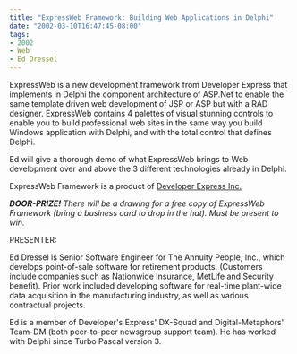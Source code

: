 ```yaml
---
title: "ExpressWeb Framework: Building Web Applications in Delphi"
date: "2002-03-10T16:47:45-08:00"
tags:
- 2002
- Web
- Ed Dressel
---
```


ExpressWeb is a new development framework from Developer Express that implements in Delphi the component architecture of ASP.Net to enable the same template driven web development of JSP or ASP but with a RAD designer.  ExpressWeb contains 4 palettes of visual stunning controls to enable you to build professional web sites in the same way you build Windows application with Delphi, and with the total control that defines Delphi.

Ed will give a thorough demo of what ExpressWeb brings to Web development over and above the 3 different technologies already in Delphi.

ExpressWeb Framework is a product of [Developer Express Inc.](http://devexpress.com)

***DOOR-PRIZE!** There will be a drawing for a free copy of ExpressWeb Framework (bring a business card to drop in the hat).  Must be present to win.*

PRESENTER:

Ed Dressel is Senior Software Engineer for The Annuity People, Inc., which develops point-of-sale software for retirement products. (Customers include companies such as Nationwide Insurance, MetLife and Security benefit). Prior work included developing software for real-time plant-wide data acquisition in the manufacturing industry, as well as various contractual projects.

Ed is a member of Developer's Express' DX-Squad and Digital-Metaphors' Team-DM (both peer-to-peer newsgroup support team). He has worked with Delphi since Turbo Pascal version 3.
